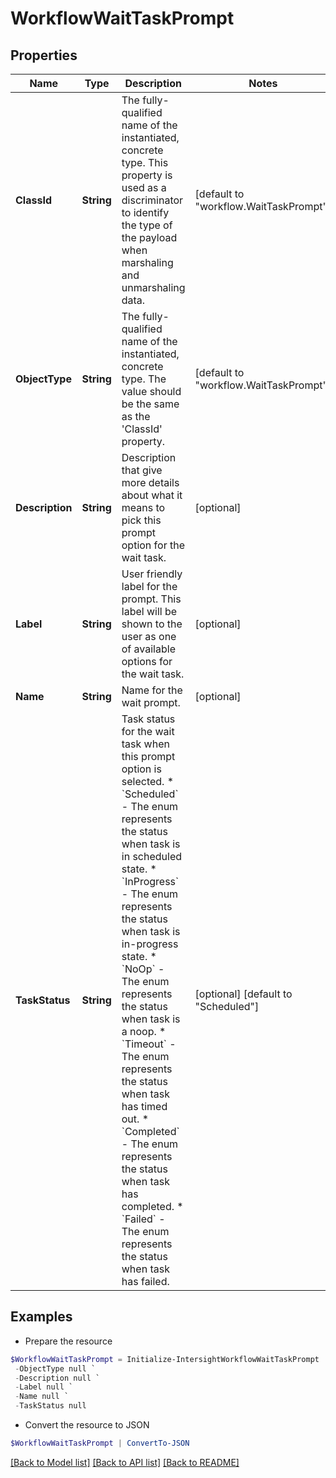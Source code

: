 # WorkflowWaitTaskPrompt
## Properties

Name | Type | Description | Notes
------------ | ------------- | ------------- | -------------
**ClassId** | **String** | The fully-qualified name of the instantiated, concrete type. This property is used as a discriminator to identify the type of the payload when marshaling and unmarshaling data. | [default to "workflow.WaitTaskPrompt"]
**ObjectType** | **String** | The fully-qualified name of the instantiated, concrete type. The value should be the same as the &#39;ClassId&#39; property. | [default to "workflow.WaitTaskPrompt"]
**Description** | **String** | Description that give more details about what it means to pick this prompt option for the wait task. | [optional] 
**Label** | **String** | User friendly label for the prompt. This label will be shown to the user as one of available options for the wait task. | [optional] 
**Name** | **String** | Name for the wait prompt. | [optional] 
**TaskStatus** | **String** | Task status for the wait task when this prompt option is selected. * &#x60;Scheduled&#x60; - The enum represents the status when task is in scheduled state. * &#x60;InProgress&#x60; - The enum represents the status when task is in-progress state. * &#x60;NoOp&#x60; - The enum represents the status when task is a noop. * &#x60;Timeout&#x60; - The enum represents the status when task has timed out. * &#x60;Completed&#x60; - The enum represents the status when task has completed. * &#x60;Failed&#x60; - The enum represents the status when task has failed. | [optional] [default to "Scheduled"]

## Examples

- Prepare the resource
```powershell
$WorkflowWaitTaskPrompt = Initialize-IntersightWorkflowWaitTaskPrompt  -ClassId null `
 -ObjectType null `
 -Description null `
 -Label null `
 -Name null `
 -TaskStatus null
```

- Convert the resource to JSON
```powershell
$WorkflowWaitTaskPrompt | ConvertTo-JSON
```

[[Back to Model list]](../README.md#documentation-for-models) [[Back to API list]](../README.md#documentation-for-api-endpoints) [[Back to README]](../README.md)

